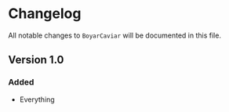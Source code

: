 # Changelog

All notable changes to `BoyarCaviar` will be documented in this file.

## Version 1.0

### Added
- Everything
